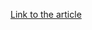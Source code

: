[Link to the article](https://www.zscaler.com/blogs/security-research/tracking-15-years-qakbot-development)
